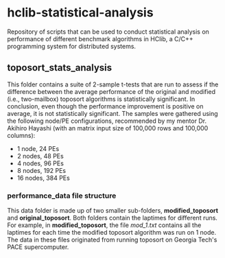 # hclib-statistical-analysis
Repository of scripts that can be used to conduct statistical analysis on performance of different benchmark algorithms in HClib, a C/C++ programming system for distributed systems.

## toposort_stats_analysis
This folder contains a suite of 2-sample t-tests that are run to assess if the difference between the average performance of the original and modified (i.e., two-mailbox) toposort algorithms is statistically significant. In conclusion, even though the performance improvement is positive on average, it is not statistically significant. The samples were gathered using the following node/PE configurations, recommended by my mentor Dr. Akihiro Hayashi (with an matrix input size of 100,000 rows and 100,000 columns): 

- 1 node, 24 PEs
- 2 nodes, 48 PEs
- 4 nodes, 96 PEs
- 8 nodes, 192 PEs
- 16 nodes, 384 PEs

### performance_data file structure
This data folder is made up of two smaller sub-folders, **modified_toposort** and **original_toposort**. Both folders contain the laptimes for different runs. For example, in **modified_toposort**, the file *mod_1.txt* contains all the laptimes for each time the modified toposort algorithm was run on 1 node. The data in these files originated from running toposort on Georgia Tech's PACE supercomputer.